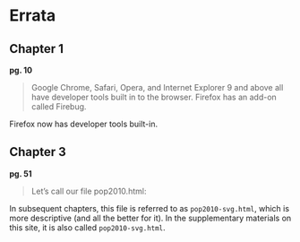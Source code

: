 Errata
==============

## Chapter 1
__pg. 10__

> Google Chrome, Safari, Opera, and Internet Explorer 9 and above all have developer tools built in to the browser. Firefox has an add-on called Firebug.

Firefox now has developer tools built-in.

## Chapter 3
__pg. 51__

> Let’s call our file pop2010.html:

In subsequent chapters, this file is referred to as `pop2010-svg.html`, which is more descriptive (and all the better for it). In the supplementary materials on this site, it is also called `pop2010-svg.html`.
